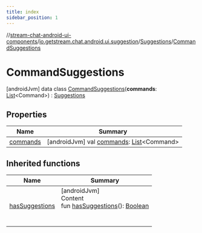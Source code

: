 ```yaml
---
title: index
sidebar_position: 1
---
```

//[stream-chat-android-ui-components](../../../../index.md)/[io.getstream.chat.android.ui.suggestion](../../index.md)/[Suggestions](../index.md)/[CommandSuggestions](index.md)



# CommandSuggestions  
 [androidJvm] data class [CommandSuggestions](index.md)(**commands**: [List](https://kotlinlang.org/api/latest/jvm/stdlib/kotlin.collections/-list/index.html)&lt;Command&gt;) : [Suggestions](../index.md)   


## Properties  
  
|  Name |  Summary | 
|---|---|
| <a name="io.getstream.chat.android.ui.suggestion/Suggestions.CommandSuggestions/commands/#/PointingToDeclaration/"></a>[commands](commands.md)| <a name="io.getstream.chat.android.ui.suggestion/Suggestions.CommandSuggestions/commands/#/PointingToDeclaration/"></a> [androidJvm] val [commands](commands.md): [List](https://kotlinlang.org/api/latest/jvm/stdlib/kotlin.collections/-list/index.html)&lt;Command&gt;   <br/>|


## Inherited functions  
  
|  Name |  Summary | 
|---|---|
| <a name="io.getstream.chat.android.ui.suggestion/Suggestions/hasSuggestions/#/PointingToDeclaration/"></a>[hasSuggestions](../hasSuggestions.md)| <a name="io.getstream.chat.android.ui.suggestion/Suggestions/hasSuggestions/#/PointingToDeclaration/"></a>[androidJvm]  <br/>Content  <br/>fun [hasSuggestions](../hasSuggestions.md)(): [Boolean](https://kotlinlang.org/api/latest/jvm/stdlib/kotlin/-boolean/index.html)  <br/><br/><br/>|

